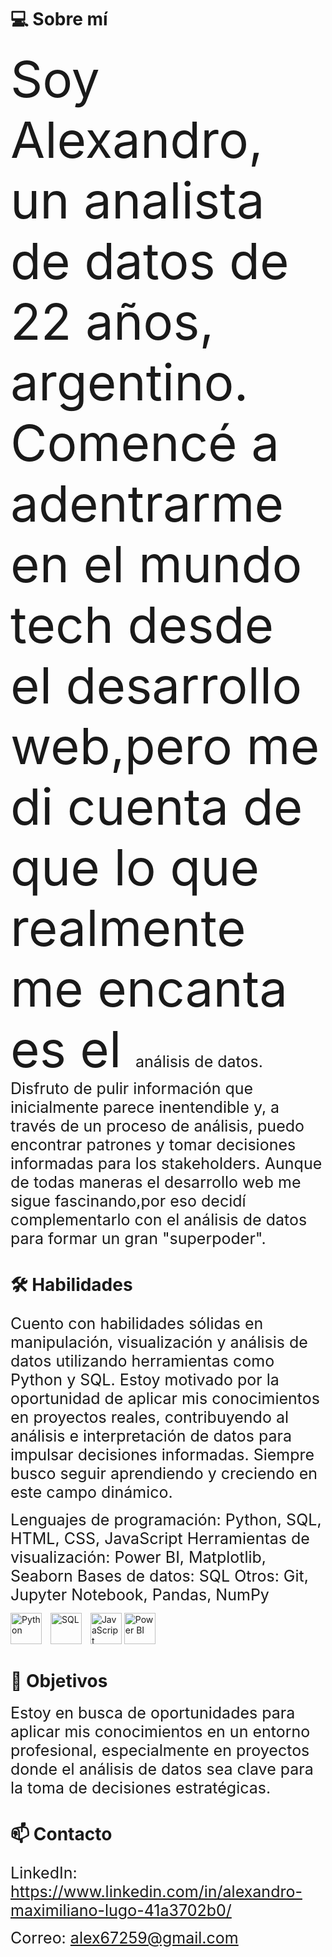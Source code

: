 # 💻 Sobre mí

<span style="font-size: 80px;"> Soy Alexandro, un analista de datos de 22 años, argentino. Comencé a adentrarme en el mundo tech desde el desarrollo web,pero  me di cuenta de que lo que realmente me encanta es el <span style="font-size: 25px;">análisis de datos. Disfruto de pulir información que inicialmente parece inentendible y, a través de un proceso de análisis, puedo encontrar patrones y tomar decisiones informadas <span style="font-size: 25px;">para los stakeholders. Aunque de todas maneras el desarrollo web me sigue fascinando,por eso decidí   complementarlo con el análisis de datos para formar un gran "superpoder".


# 🛠️ Habilidades


<span style="font-size: 25px;">Cuento con habilidades sólidas en manipulación, visualización y análisis de datos utilizando herramientas como Python y SQL. Estoy motivado por la oportunidad de aplicar mis <span style="font-size: 25px;">conocimientos en proyectos reales, contribuyendo al análisis e interpretación de datos para impulsar decisiones informadas. Siempre busco seguir aprendiendo y creciendo en este campo dinámico.

<span style="font-size: 25px;">Lenguajes de programación: Python, SQL, HTML, CSS, JavaScript
<span style="font-size: 25px;">Herramientas de visualización: Power BI, Matplotlib, Seaborn
<span style="font-size: 25px;">Bases de datos: SQL
<span style="font-size: 25px;">Otros: Git, Jupyter Notebook, Pandas, NumPy

<img src="https://img.icons8.com/color/48/000000/python.png" alt="Python" width="50" height="50" style="display: inline-block; margin-right: 10px;"/> <img src="https://img.icons8.com/color/48/000000/sql.png" alt="SQL" width="50" height="50" style="display: inline-block; margin-right: 10px;"/> <img src="https://img.icons8.com/color/48/000000/javascript.png" alt="JavaScript" width="50" height="50" style="display: inline-block;"/> <img src="https://img.icons8.com/color/48/000000/power-bi.png" alt="Power BI" width="50" height="50" style="display: inline-block; margin-right: 10px;"/>


# 🎯 Objetivos

<span style="font-size: 25px;">Estoy en busca de oportunidades para aplicar mis conocimientos en un entorno profesional, especialmente en proyectos donde el análisis de datos sea clave para la toma de decisiones estratégicas.

# 📫 Contacto

<span style="font-size: 25px;">LinkedIn: https://www.linkedin.com/in/alexandro-maximiliano-lugo-41a3702b0/

<span style="font-size: 25px;">Correo: alex67259@gmail.com
